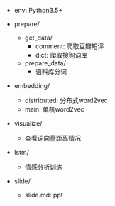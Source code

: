 - env: Python3.5+

- prepare/
    * get_data/
        - comment: 爬取豆瓣短评
        - dict: 爬取搜狗词库
    * prepare_data/
        - 语料库分词
        
- embedding/
    * distributed: 分布式word2vec
    * main: 单机word2vec
    
- visualize/
    * 查看词向量距离情况

- lstm/
    * 情感分析训练

- slide/
    * slide.md: ppt